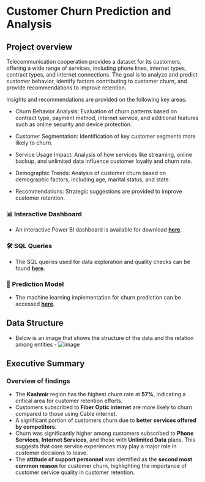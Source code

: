 # Customer Churn Prediction and Analysis

## Project overview 

Telecommunication cooperation provides a dataset for its customers, offering a wide range of services, including phone lines, internet types, contract types, and internet connections.
The goal is to analyze and predict customer behavior, identify factors contributing to customer churn, and provide recommendations to improve retention.

Insights and recommendations are provided on the following key areas: 

  - Churn Behavior Analysis: Evaluation of churn patterns based on contract type, payment method, internet service, and additional features such as online security and device protection.

  - Customer Segmentation: Identification of key customer segments more likely to churn.
    
  - Service Usage Impact: Analysis of how services like streaming, online backup, and unlimited data influence customer loyalty and churn rate.
  
  - Demographic Trends: Analysis of customer churn based on demographic factors, including age, marital status, and state.

  - Recommendations: Strategic suggestions are provided to improve customer retention.

### 📊 Interactive Dashboard

  - An interactive Power BI dashboard is available for download [**here**](https://github.com/Mo7amed-tal3at/telecom-customer-churn-analysis-da/blob/main/Churn%20Analysis%20Dashboard.pbix).

### 🛠️ SQL Queries

  - The SQL queries used for data exploration and quality checks can be found [**here**](https://github.com/Mo7amed-tal3at/telecom-customer-churn-analysis-da/blob/main/Churn_data_queries.sql).

### 🤖 Prediction Model

  - The machine learning implementation for churn prediction can be accessed [**here**](https://github.com/Mo7amed-tal3at/telecom-customer-churn-analysis-da/blob/main/MLModel.ipynb).
 


## Data Structure 
  -  Below is an image that shows the structure of the data and the relation among entities
    -  ![image](https://github.com/user-attachments/assets/f115c977-527f-4ce7-91ce-fe24931b63d9)

## Executive Summary

### Overview of findings
   

- The **Kashmir** region has the highest churn rate at **57%**, indicating a critical area for customer retention efforts.
- Customers subscribed to **Fiber Optic internet** are more likely to churn compared to those using Cable internet.
- A significant portion of customers churn due to **better services offered by competitors**.
- Churn was significantly higher among customers subscribed to **Phone Services**, **Internet Services**, and those with **Unlimited Data** plans. This suggests that core service experiences may play a major role in customer decisions to leave.
- The **attitude of support personnel** was identified as the **second most common reason** for customer churn, highlighting the importance of customer service quality in customer retention.



